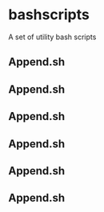 # bashscripts
A set of utility bash scripts

## Append.sh

## Append.sh

## Append.sh

## Append.sh

## Append.sh

## Append.sh
